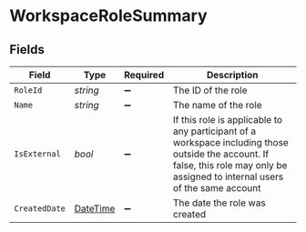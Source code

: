 # WorkspaceRoleSummary


## Fields

| Field                                                                                                                                                                            | Type                                                                                                                                                                             | Required                                                                                                                                                                         | Description                                                                                                                                                                      |
| -------------------------------------------------------------------------------------------------------------------------------------------------------------------------------- | -------------------------------------------------------------------------------------------------------------------------------------------------------------------------------- | -------------------------------------------------------------------------------------------------------------------------------------------------------------------------------- | -------------------------------------------------------------------------------------------------------------------------------------------------------------------------------- |
| `RoleId`                                                                                                                                                                         | *string*                                                                                                                                                                         | :heavy_minus_sign:                                                                                                                                                               | The ID of the role                                                                                                                                                               |
| `Name`                                                                                                                                                                           | *string*                                                                                                                                                                         | :heavy_minus_sign:                                                                                                                                                               | The name of the role                                                                                                                                                             |
| `IsExternal`                                                                                                                                                                     | *bool*                                                                                                                                                                           | :heavy_minus_sign:                                                                                                                                                               | If this role is applicable to any participant of a workspace including those outside the account. If false, this role may only be assigned to internal users of the same account |
| `CreatedDate`                                                                                                                                                                    | [DateTime](https://learn.microsoft.com/en-us/dotnet/api/system.datetime?view=net-5.0)                                                                                            | :heavy_minus_sign:                                                                                                                                                               | The date the role was created                                                                                                                                                    |